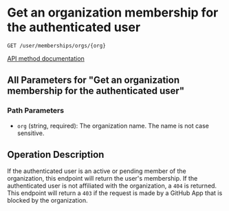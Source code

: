 # Get an organization membership for the authenticated user

`GET /user/memberships/orgs/{org}`

[API method documentation](https://docs.github.com/rest/orgs/members#get-an-organization-membership-for-the-authenticated-user)

## All Parameters for "Get an organization membership for the authenticated user"

### Path Parameters

- `org` (string, required): The organization name. The name is not case sensitive.

## Operation Description

If the authenticated user is an active or pending member of the organization, this endpoint will return the user's membership. If the authenticated user is not affiliated with the organization, a `404` is returned. This endpoint will return a `403` if the request is made by a GitHub App that is blocked by the organization.
